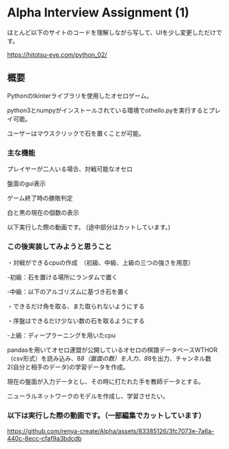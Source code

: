 # Alpha Interview Assignment (1)

ほとんど以下のサイトのコードを理解しながら写して、UIを少し変更しただけです。

https://hitotsu-eye.com/python_02/

## 概要
Pythonのtkinterライブラリを使用したオセロゲーム。

python3とnumpyがインストールされている環境でothello.pyを実行するとプレイ可能。

ユーザーはマウスクリックで石を置くことが可能。

### 主な機能

プレイヤーが二人いる場合、対戦可能なオセロ

盤面のgui表示

ゲーム終了時の勝敗判定

白と黒の現在の個数の表示

以下実行した際の動画です。
(途中部分はカットしています。)



### この後実装してみようと思うこと

・対戦ができるcpuの作成　（初級、中級、上級の三つの強さを用意）

-初級：石を置ける場所にランダムで置く

-中級：以下のアルゴリズムに基づき石を置く

  ・できるだけ角を取る、また取られないようにする
  
  ・序盤はできるだけ少ない数の石を取るようにする
  
-上級：ディープラーニングを用いたcpu

pandasを用いてオセロ連盟が公開しているオセロの棋譜データベースWTHOR（csv形式）を読み込み、8*8（盤面の数）を入力、8*8を出力、チャンネル数2(自分と相手のデータ)の学習データを作成。

現在の盤面が入力データとし、その時に打たれた手を教師データとする。

ニューラルネットワークのモデルを作成し、学習させたい。


### 以下は実行した際の動画です。（一部編集でカットしています）

https://github.com/renya-create/Alpha/assets/83385126/3fc7073e-7a6a-440c-8ecc-cfaf9a3bdcdb



